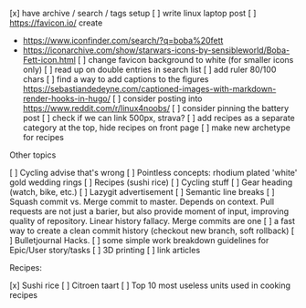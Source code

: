 [x] have archive / search / tags setup
[ ] write linux laptop post
[ ] https://favicon.io/ create 
  - https://www.iconfinder.com/search/?q=boba%20fett
  - https://iconarchive.com/show/starwars-icons-by-sensibleworld/Boba-Fett-icon.html
[ ] change favicon background to white (for smaller icons only)
[ ] read up on double entries in search list
[ ] add ruler 80/100 chars
[ ] find a way to add captions to the figures https://sebastiandedeyne.com/captioned-images-with-markdown-render-hooks-in-hugo/ 
[ ] consider posting into https://www.reddit.com/r/linux4noobs/
[ ] consider pinning the battery post
[ ] check if we can link 500px, strava?
[ ] add recipes as a separate category at the top, hide recipes on front page
[ ] make new archetype for recipes  

Other topics

[ ] Cycling advise that's wrong
[ ] Pointless concepts: rhodium plated 'white' gold wedding rings
[ ] Recipes (sushi rice)
[ ] Cycling stuff
[ ] Gear heading (watch, bike, etc.)
[ ] Lazygit advertisement
[ ] Semantic line breaks
[ ] Squash commit vs. Merge commit to master. Depends on context. Pull requests are not just a barier, but also provide moment of input, improving quality of repository. Linear history fallacy. Merge commits are one
[ ] a fast way to create a clean commit history (checkout new branch, soft rollback)
[ ] Bulletjournal Hacks.
[ ] some simple work breakdown guidelines for Epic/User story/tasks
[ ] 3D printing
[ ] link articles

Recipes:

[x] Sushi rice
[ ] Citroen taart
[ ] Top 10 most useless units used in cooking recipes